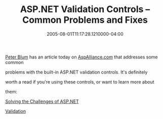 ﻿---
title: ASP.NET Validation Controls – Common Problems and Fixes
date: "2005-08-01T11:17:28.1210000-04:00"
description: Peter Blum has an article today on AspAlliance.com that addresses
featuredImage: /img/default-post-image.jpg
---

[Peter Blum](http://peterblum.com/) has an article today on [AspAlliance.com](http://aspalliance.com/) that addresses some common

problems with the built-in ASP.NET validation controls. It's definitely

worth a read if you're using these controls, or want to learn more about

them:

[Solving the Challenges of ASP.NET](http://aspalliance.com/699)

[Validation](http://aspalliance.com/699)

